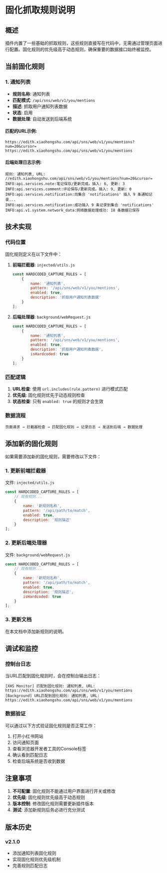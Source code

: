 # 固化抓取规则说明

## 概述

插件内置了一些基础的抓取规则，这些规则直接写在代码中，无需通过管理页面进行配置。固化规则的优先级高于动态规则，确保重要的数据接口始终被监控。

## 当前固化规则

### 1. 通知列表
- **规则名称**: 通知列表
- **匹配模式**: `/api/sns/web/v1/you/mentions`
- **描述**: 抓取用户通知列表数据
- **状态**: 启用
- **数据处理**: 自动发送到后端系统

#### 匹配的URL示例:
```
https://edith.xiaohongshu.com/api/sns/web/v1/you/mentions?num=20&cursor=
https://edith.xiaohongshu.com/api/sns/web/v1/you/mentions
```

#### 后端处理日志示例:
```
规则: 通知列表, URL: //edith.xiaohongshu.com/api/sns/web/v1/you/mentions?num=20&cursor=
INFO:api.services.note:笔记保存/更新完成。插入: 6, 更新: 3
INFO:api.services.comment:评论保存/更新完成。插入: 9, 更新: 0
INFO:api.services.notification:向集合 'notifications' 插入 9 条通知记录...
INFO:api.services.notification:成功插入 9 条记录到集合 'notifications'
INFO:api.v1.system.network_data:网络数据处理成功: 18 条数据已保存
```

## 技术实现

### 代码位置

固化规则定义在以下文件中：

1. **前端拦截器**: `injected/utils.js`
   ```javascript
   const HARDCODED_CAPTURE_RULES = [
       {
           name: '通知列表',
           pattern: '/api/sns/web/v1/you/mentions',
           enabled: true,
           description: '抓取用户通知列表数据'
       }
   ];
   ```

2. **后端处理器**: `background/webRequest.js`
   ```javascript
   const HARDCODED_CAPTURE_RULES = [
       {
           name: '通知列表',
           pattern: '/api/sns/web/v1/you/mentions',
           enabled: true,
           description: '抓取用户通知列表数据',
           isHardcoded: true
       }
   ];
   ```

### 匹配逻辑

1. **URL检查**: 使用 `url.includes(rule.pattern)` 进行模式匹配
2. **优先级**: 固化规则优先于动态规则检查
3. **状态检查**: 只有 `enabled: true` 的规则才会生效

### 数据流程

```
页面请求 → 拦截器检查 → 匹配固化规则 → 记录日志 → 发送到后端 → 数据处理
```

## 添加新的固化规则

如果需要添加新的固化规则，需要修改以下文件：

### 1. 更新前端拦截器
文件: `injected/utils.js`
```javascript
const HARDCODED_CAPTURE_RULES = [
    // 现有规则...
    {
        name: '新规则名称',
        pattern: '/api/path/to/match',
        enabled: true,
        description: '规则描述'
    }
];
```

### 2. 更新后端处理器
文件: `background/webRequest.js`
```javascript
const HARDCODED_CAPTURE_RULES = [
    // 现有规则...
    {
        name: '新规则名称',
        pattern: '/api/path/to/match',
        enabled: true,
        description: '规则描述',
        isHardcoded: true
    }
];
```

### 3. 更新文档
在本文档中添加新规则的说明。

## 调试和监控

### 控制台日志

当URL匹配到固化规则时，会在控制台输出日志：

```
[XHS Monitor] 匹配到固化规则: 通知列表, URL: https://edith.xiaohongshu.com/api/sns/web/v1/you/mentions
[Background] URL匹配到固化规则: 通知列表, URL: https://edith.xiaohongshu.com/api/sns/web/v1/you/mentions
```

### 数据验证

可以通过以下方式验证固化规则是否正常工作：

1. 打开小红书网站
2. 访问通知页面
3. 查看浏览器开发者工具的Console标签
4. 确认看到匹配日志
5. 检查后端系统是否收到数据

## 注意事项

1. **不可配置**: 固化规则不能通过用户界面进行开关或修改
2. **优先级**: 固化规则优先级高于动态规则
3. **版本控制**: 修改固化规则需要更新插件版本
4. **测试**: 添加新规则后务必进行充分测试

## 版本历史

### v2.1.0
- 添加通知列表固化规则
- 实现固化规则优先级机制
- 完善规则匹配日志 